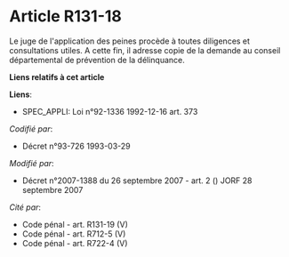 # Article R131-18

Le juge de l'application des peines procède à toutes diligences et consultations utiles. A cette fin, il adresse copie de la
demande au conseil départemental de prévention de la délinquance.

**Liens relatifs à cet article**

**Liens**:

  - SPEC_APPLI: Loi n°92-1336 1992-12-16 art. 373

_Codifié par_:

  - Décret n°93-726 1993-03-29

_Modifié par_:

  - Décret n°2007-1388 du 26 septembre 2007 - art. 2 () JORF 28 septembre 2007

_Cité par_:

  - Code pénal - art. R131-19 (V)
  - Code pénal - art. R712-5 (V)
  - Code pénal - art. R722-4 (V)
